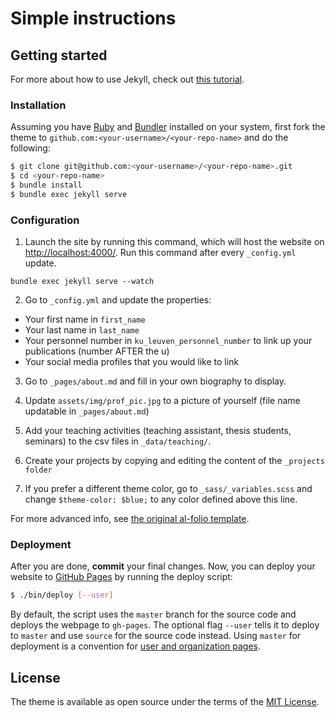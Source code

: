 # Simple instructions


## Getting started

For more about how to use Jekyll, check out [this tutorial](https://www.taniarascia.com/make-a-static-website-with-jekyll/).



### Installation

Assuming you have [Ruby](https://www.ruby-lang.org/en/downloads/) and [Bundler](https://bundler.io/) installed on your system, first fork the theme to `github.com:<your-username>/<your-repo-name>` and do the following:

```bash
$ git clone git@github.com:<your-username>/<your-repo-name>.git
$ cd <your-repo-name>
$ bundle install
$ bundle exec jekyll serve
```

### Configuration



1. Launch the site by running this command, which will host the website on [http://localhost:4000/](http://localhost:4000/). Run this command after every ```_config.yml``` update.

```
bundle exec jekyll serve --watch
```

2. Go to ```_config.yml``` and update the properties:
- Your first name in ```first_name```
- Your last name in ```last_name```
- Your personnel number in ```ku_leuven_personnel_number``` to link up your publications (number AFTER the u)
- Your social media profiles that you would like to link 


3. Go to ```_pages/about.md``` and fill in your own biography to display.

4. Update ```assets/img/prof_pic.jpg``` to a picture of yourself (file name updatable in ```_pages/about.md```)

5. Add your teaching activities (teaching assistant, thesis students, seminars) to the csv files in ```_data/teaching/```.

6. Create your projects by copying and editing the content of the ```_projects folder```

7. If you prefer a different theme color, go to ```_sass/_variables.scss``` and change ```$theme-color: $blue;``` to any color defined above this line.


For more advanced info, see [the original al-folio template](https://github.com/alshedivat/al-folio).




### Deployment

After you are done, **commit** your final changes.
Now, you can deploy your website to [GitHub Pages](https://pages.github.com/) by running the deploy script:

```bash
$ ./bin/deploy [--user]
```
By default, the script uses the `master` branch for the source code and deploys the webpage to `gh-pages`.
The optional flag `--user` tells it to deploy to `master` and use `source` for the source code instead.
Using `master` for deployment is a convention for [user and organization pages](https://help.github.com/articles/user-organization-and-project-pages/).


## License

The theme is available as open source under the terms of the [MIT License](https://opensource.org/licenses/MIT).
